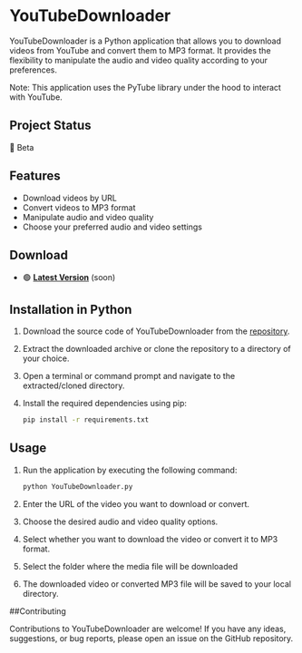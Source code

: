# YouTubeDownloader

YouTubeDownloader is a Python application that allows you to download videos from YouTube and convert them to MP3 format. It provides the flexibility to manipulate the audio and video quality according to your preferences. 

Note: This application uses the PyTube library under the hood to interact with YouTube.

## Project Status

🔵 Beta

## Features

- Download videos by URL
- Convert videos to MP3 format
- Manipulate audio and video quality
- Choose your preferred audio and video settings

## Download
- 🟢 **[Latest Version](https://github.com/Johanstphn/YoutubeDownloader/releases)** (soon)

## Installation in Python

1. Download the source code of YouTubeDownloader from the [repository](https://github.com/Johanstphn/YoutubeDownloader).

2. Extract the downloaded archive or clone the repository to a directory of your choice.

3. Open a terminal or command prompt and navigate to the extracted/cloned directory.

4. Install the required dependencies using pip:
   ```bash
   pip install -r requirements.txt
   ```

## Usage

1. Run the application by executing the following command:
   ```python
   python YouTubeDownloader.py
   ```

2. Enter the URL of the video you want to download or convert.
   
3. Choose the desired audio and video quality options.

4. Select whether you want to download the video or convert it to MP3 format.

5. Select the folder where the media file will be downloaded

6. The downloaded video or converted MP3 file will be saved to your local directory.

##Contributing

Contributions to YouTubeDownloader are welcome! If you have any ideas, suggestions, or bug reports, please open an issue on the GitHub repository.

